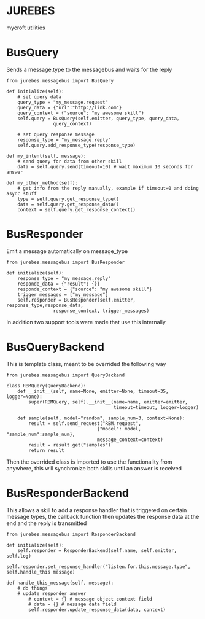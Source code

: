 # JUREBES

mycroft utilities

# BusQuery

Sends a message.type to the messagebus and waits for the reply

    from jurebes.messagebus import BusQuery

    def initialize(self):
        # set query data
        query_type = "my_message.request"
        query_data = {"url":"http://link.com"}
        query_context = {"source": "my awesome skill"}
        self.query = BusQuery(self.emitter, query_type, query_data,
                     query_context)

        # set query response message
        response_type = "my_message.reply"
        self.query.add_response_type(response_type)

    def my_intent(self, message):
        # send query for data from other skill
        data = self.query.send(timeout=10) # wait maximum 10 seconds for answer

    def my_other_method(self):
        # get info from the reply manually, example if timeout=0 and doing async stuff
        type = self.query.get_response_type()
        data = self.query.get_response_data()
        context = self.query.get_response_context()


# BusResponder

Emit a message automatically on message_type

    from jurebes.messagebus import BusResponder

    def initialize(self):
        response_type = "my_message.reply"
        responde_data = {"result": {}}
        responde_context = {"source": "my awesome skill"}
        trigger_messages = ["my_message"]
        self.responder = BusResponder(self.emitter, response_type,response_data,
                     response_context, trigger_messages)


In addition two support tools were made that use this internally

# BusQueryBackend

This is template class, meant to be overrided the following way

    from jurebes.messagebus import QueryBackend

    class RBMQuery(QueryBackend):
        def __init__(self, name=None, emitter=None, timeout=35, logger=None):
            super(RBMQuery, self).__init__(name=name, emitter=emitter,
                                           timeout=timeout, logger=logger)

        def sample(self, model="random", sample_num=3, context=None):
            result = self.send_request("RBM.request",
                                     {"model": model, "sample_num":sample_num},
                                     message_context=context)
            result = result.get("samples")
            return result

Then the overrided class is imported to use the functionality from anywhere, this will synchronize both skills until an answer is received

# BusResponderBackend

This allows a skill to add a response handler that is triggered on certain message types, the callback function then updates the response data at the end and the reply is transmitted

    from jurebes.messagebus import ResponderBackend

    def initialize(self):
        self.responder = ResponderBackend(self.name, self.emitter, self.log)
        self.responder.set_response_handler("listen.for.this.message.type", self.handle_this message)

    def handle_this_message(self, message):
        # do things
        # update responder answer
            # context = {} # message object context field
            # data = {} # message data field
            self.responder.update_response_data(data, context)

